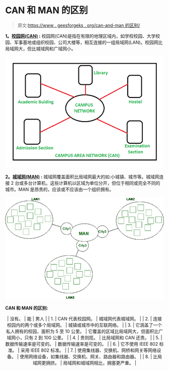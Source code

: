 # CAN 和 MAN 的区别

> 原文:[https://www . geesforgeks . org/can-and-man 的区别/](https://www.geeksforgeeks.org/difference-between-can-and-man/)

**1。[校园网(CAN)](https://www.geeksforgeeks.org/overview-of-campus-area-network-can/) :**
校园网(CAN)是指在有限的地理区域内，如学校校园、大学校园、军事基地或组织校园、公司大楼等，相互连接的一组局域网(LAN)。校园网比局域网大，但比城域网和广域网小。

![](img/b66500b21d5c5f4ac1f496c5e24c3523.png)

**2。[城域网(MAN)](https://www.geeksforgeeks.org/types-of-area-networks-lan-man-and-wan/) :**
城域网覆盖面积比局域网最大的如:小城镇、城市等。城域网连接 2 台或多台计算机，这些计算机以区域为单位分开，但位于相同或完全不同的城市。MAN 是昂贵的，应该或不应该由一个组织拥有。

![](img/6c2d398535f80c16b7a25fd369b3f7ae.png)

**CAN 和 MAN 的区别:**

<center>

| 没有。 | 能 | 男人 |
| 1. | CAN 代表校园网。 | 城域网代表城域网。 |
| 2. | 连接校园内的两个或多个局域网。 | 城镇或城市中的互联网络。 |
| 3. | 它涵盖了一个私人拥有的校园，面积为 5 至 10 公里。 | 它覆盖的区域比局域网大，但面积比广域网小，只有 2 到 100 公里。 |
| 4. | 贵则揽。 | 比局域网和 CAN 还贵。 |
| 5. | 数据传输速率是可变的。 | 数据传输速率是可变的。 |
| 6. | 它不使用 IEEE 802 标准。 | 采用 IEEE 802 标准。 |
| 7. | 使用集线器、交换机、网桥和网关等网络设备。 | 使用网络设备，如集线器、交换机、网关、路由器和路由器。 |
| 8. | 比局域网更拥挤。 | 局域网和城域网相比，拥塞更严重。 |

</center>